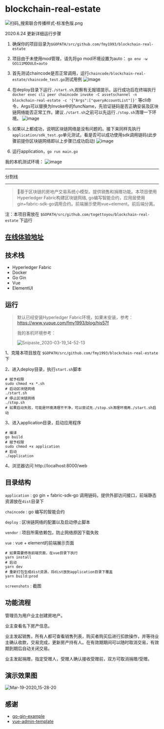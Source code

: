 # blockchain-real-estate

![扫码_搜索联合传播样式-标准色版.png](https://cdn.nlark.com/yuque/0/2021/png/1077776/1612960247290-a878d022-cdd1-4f8b-ad39-98bafbe48894.png#align=left&display=inline&height=624&margin=%5Bobject%20Object%5D&name=%E6%89%AB%E7%A0%81_%E6%90%9C%E7%B4%A2%E8%81%94%E5%90%88%E4%BC%A0%E6%92%AD%E6%A0%B7%E5%BC%8F-%E6%A0%87%E5%87%86%E8%89%B2%E7%89%88.png&originHeight=624&originWidth=2092&size=5221770&status=done&style=none&width=2092)


2020.6.24 更新详细运行步骤

1. 确保你的项目目录为`$GOPATH/src/github.com/fmy1993/blockchain-real-estate`
2. 项目由于未使用mod管理，请先将go mod环境设置为auto： `go env -w GO111MODULE=auto`
3. 首先测试chaincode是否正常调用，运行`chaincode/blockchain-real-estate/chaincode_test.go`测试用例
![image](https://user-images.githubusercontent.com/55381228/85498013-8200a100-b611-11ea-938f-9ac1d3ad5b89.png)

4. 在deploy目录下运行`./start.sh`,观察有无报错提示。运行成功后在终端执行`docker exec cli peer chaincode invoke -C assetschannel -n blockchain-real-estate -c '{"Args":["queryAccountList"]}'` 等cli命令，Args可以替换为Invoke中的funcName，先验证链码是否正确安装及区块链网络能否正常工作。建议`./start.sh`之前可以先运行`./stop.sh`清理一下环境。
![image](https://user-images.githubusercontent.com/55381228/85497727-0141a500-b611-11ea-8d10-deacb8bd627e.png)

5. 如果以上都成功，说明区块链网络是没有问题的。接下来同样先执行`application/sdk_test.go`单元测试，看是否可以成功使用sdk调用链码(此步骤前提你区块链网络即以上步骤已成功启动)
![image](https://user-images.githubusercontent.com/55381228/85497628-d7887e00-b610-11ea-9749-0006ad0df814.png)

6. 运行application，`go run main.go` 

我的本机测试环境：
![image](https://user-images.githubusercontent.com/55381228/85497883-4960c780-b611-11ea-93b0-4a2ec69b8142.png)

***
分割线
***

> 🚀基于区块链的房地产交易系统小模型。提供销售和捐赠功能。本项目使用Hyperledger Fabric构建区块链网络, go编写智能合约，应用层使用gin+fabric-sdk-go调用合约。前端展示使用vue+element。前后端分离。

注：本项目需放在 `$GOPATH/src/github.com/togettoyou/blockchain-real-estate` 下运行

## [在线体验地址](http://blockchain.fmy1993.com/web) 

## 技术栈

- Hyperledger Fabric
- Docker
- Go Gin
- Vue
- ElementUI

## 运行

> 默认已经安装Hyperledger Fabric环境，如果未安装，参考：https://www.yuque.com/fmy1993/blog/his57f
>
> 我的本机环境参考：
>
> ![Snipaste_2020-03-19_14-52-13](https://github.com/fmy1993/blockchain-real-estate/blob/master/screenshots/Snipaste_2020-03-19_14-52-13.png)



1、克隆本项目放在 `$GOPATH/src/github.com/fmy1993/blockchain-real-estate` 下

2、进入deploy目录，执行`start.sh`脚本

```shell
# 赋予权限
sudo chmod +x *.sh
# 启动区块链网络
./start.sh
# 停止区块链网络
./stop.sh
# 如果启动失败，可能是环境清理不干净，可以尝试先./stop.sh清理环境再./start.sh启动
```

3、进入application目录，启动应用程序

```shell
# 编译
go build
# 赋予权限
sudo chmod +x application
# 启动
./application
```

4、浏览器访问 http://localhost:8000/web

## 目录结构

`application` : go gin + fabric-sdk-go 调用链码，提供外部访问接口，前端静态资源放在`dist`目录下

`chaincode` : go 编写的智能合约

`deploy` : 区块链网络的配置以及启动停止脚本

`vendor` : 项目所需依赖包，防止网络原因下载失败

`vue` : vue + element的前端展示页面

```shell
# 如果需要修改前端页面，在vue目录下执行
yarn install
# 启动
yarn dev
# 重新打包生成dist资源，将dist放到application目录下覆盖
yarn build:prod
```

`screenshots` : 截图

## 功能流程

管理员为用户业主创建房地产。

业主查看名下房产信息。

业主发起销售，所有人都可查看销售列表，购买者购买后进行扣款操作，并等待业主确认收款，交易完成，更新房产持有人。在有效期期间可以随时取消交易，有效期到期后自动关闭交易。

业主发起捐赠，指定受赠人，受赠人确认接收受赠前，双方可取消捐赠/受赠。

## 演示效果图

![Mar-19-2020_15-28-20](https://github.com/fmy1993/blockchain-real-estate/blob/master/screenshots/Mar-19-2020_15-28-20.gif)

## 感谢

- [go-gin-example](https://github.com/eddycjy/go-gin-example)
- [vue-admin-template](https://github.com/PanJiaChen/vue-admin-template)

